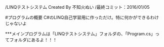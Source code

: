 /LINQテストシステム Created By 不知火ぬい
/最終コミット：2016/01/05

#プログラムの概要
C#のLINQ自己学習用に作っただけ。特に何かができるわけじゃないよ

***メインプログラムは「LINQテストシステム」フォルダの、「Program.cs」ってフォルダにあるよ！！！
